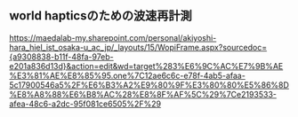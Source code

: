## world hapticsのための波速再計測

https://maedalab-my.sharepoint.com/personal/akiyoshi-hara_hiel_ist_osaka-u_ac_jp/_layouts/15/WopiFrame.aspx?sourcedoc={a9308838-b11f-48fa-97eb-e201a836d13d}&action=edit&wd=target%283%E6%9C%AC%E7%9B%AE%E3%81%AE%E8%85%95.one%7C12ae6c6c-e78f-4ab5-afaa-5c17900546a5%2F%E6%B3%A2%E9%80%9F%E3%80%80%E5%86%8D%E8%A8%88%E6%B8%AC%28%E8%8F%AF%5C%29%7Ce2193533-afea-48c6-a2dc-95f081ce6505%2F%29